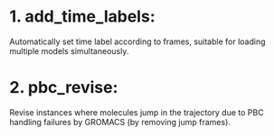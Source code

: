 # 1. add_time_labels:  
   Automatically set time label according to frames, suitable for loading multiple models simultaneously.  
# 2. pbc_revise:   
   Revise instances where molecules jump in the trajectory due to PBC handling failures by GROMACS (by removing jump frames).  